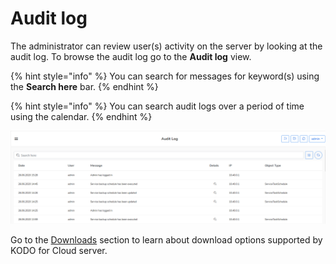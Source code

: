 # Audit log

The administrator can review user(s) activity on the server by looking at the audit log. To browse the audit log go to the **Audit log** view.

{% hint style="info" %}
You can search for messages for keyword(s) using the **Search here** bar.
{% endhint %}

{% hint style="info" %}
You can search audit logs over a period of time using the calendar.
{% endhint %}

![](../../.gitbook/assets/Kodo-Cloud-Administration-Audit01.PNG)

Go to the [Downloads](https://storware.gitbook.io/kodo-for-cloud-office365/administration/kodo-organization-admin-guide/downloads) section to learn about download options supported by KODO for Cloud server.
